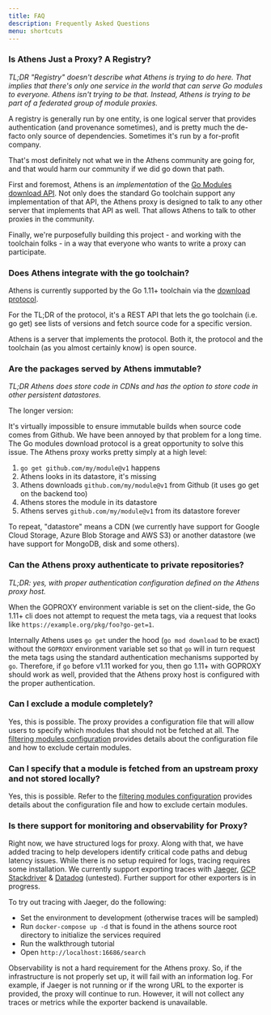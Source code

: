 ```yaml
---
title: FAQ
description: Frequently Asked Questions
menu: shortcuts
---
```


### Is Athens Just a Proxy? A Registry?

_TL;DR "Registry" doesn't describe what Athens is trying to do here. That implies that there's only one service in the world that can serve Go modules to everyone. Athens isn't trying to be that. Instead, Athens is trying to be part of a federated group of module proxies._

A registry is generally run by one entity, is one logical server that provides authentication (and provenance sometimes), and is pretty much the de-facto only source of dependencies. Sometimes it's run by a for-profit company.

That's most definitely not what we in the Athens community are going for, and that would harm our community if we did go down that path.

First and foremost, Athens is an _implementation_ of the [Go Modules download API](/intro/protocol). Not only does the standard Go toolchain support any implementation of that API, the Athens proxy is designed to talk to any other server that implements that API as well. That allows Athens to talk to other proxies in the community. 

Finally, we're purposefully building this project - and working with the toolchain folks - in a way that everyone who wants to write a proxy can participate.

### Does Athens integrate with the go toolchain?

Athens is currently supported by the Go 1.11+ toolchain via the [download protocol](/intro/protocol/).

For the TL;DR of the protocol, it's a REST API that lets the go toolchain (i.e. go get) see lists of versions and fetch source code for a specific version.

Athens is a server that implements the protocol. Both it, the protocol and the toolchain (as you almost certainly know) is open source.

### Are the packages served by Athens immutable?

_TL;DR Athens does store code in CDNs and has the option to store code in other persistent datastores._

The longer version:

It's virtually impossible to ensure immutable builds when source code comes from Github. We have been annoyed by that problem for a long time. The Go modules download protocol is a great opportunity to solve this issue. The Athens proxy works pretty simply at a high level:

1. `go get github.com/my/module@v1` happens
1. Athens looks in its datastore, it's missing
1. Athens downloads `github.com/my/module@v1` from Github (it uses go get on the backend too)
1. Athens stores the module in its datastore
1. Athens serves `github.com/my/module@v1` from its datastore forever

To repeat, "datastore" means a CDN (we currently have support for Google Cloud Storage, Azure Blob Storage and AWS S3) or another datastore (we have support for MongoDB, disk and some others).

### Can the Athens proxy authenticate to private repositories?

_TL;DR: yes, with proper authentication configuration defined on the Athens proxy host._

When the GOPROXY environment variable is set on the client-side, the Go 1.11+ cli
does not attempt to request the meta tags, via a request that looks like `https://example.org/pkg/foo?go-get=1`.

Internally Athens uses `go get` under the hood (`go mod download` to be exact)
without the `GOPROXY` environment variable set so that `go` will in turn request
the meta tags using the standard authentication mechanisms supported by `go`.
Therefore, if `go` before v1.11 worked for you, then go 1.11+ with GOPROXY
should work as well, provided that the Athens proxy host is configured with the
proper authentication.

### Can I exclude a module completely?

Yes, this is possible. The proxy provides a configuration file that will allow users to specify which modules that should not be fetched at all. The [filtering modules configuration](/configuration/filter/) provides details about the configuration file and how to exclude certain modules.

### Can I specify that a module is fetched from an upstream proxy and not stored locally?

Yes, this is possible. Refer to the [filtering modules configuration](/configuration/filter/) provides details about the configuration file and how to exclude certain modules.


### Is there support for monitoring and observability for Proxy?

Right now, we have structured logs for proxy. Along with that, we have added tracing to help developers identify critical code paths and debug latency issues. While there is no setup required for logs, tracing requires some installation. We currently support exporting traces with [Jaeger](https://www.jaegertracing.io/), [GCP Stackdriver](https://cloud.google.com/stackdriver/) & [Datadog](https://docs.datadoghq.com/tracing/) (untested). Further support for other exporters is in progress.

To try out tracing with Jaeger, do the following:

- Set the environment to development (otherwise traces will be sampled)
- Run `docker-compose up -d` that is found in the athens source root directory to initialize the services required
- Run the walkthrough tutorial
- Open `http://localhost:16686/search`

Observability is not a hard requirement for the Athens proxy. So, if the infrastructure is not properly set up, it will fail with an information log. For example, if Jaeger is not running or if the wrong URL to the exporter is provided, the proxy will continue to run. However, it will not collect any traces or metrics while the exporter backend is unavailable.
